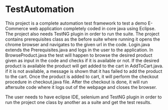# TestAutomation
This project is a complete automation test framework to test a demo E-Commerce web application completely coded in core java using Eclipse. The project also needs TestNG plugin in order to run the suite.
The project contains prerequisites class as the before suite where running it opens the chrome browser and navigates to the given url in the code.
Login.java extends the Prerequisites.java and logs in the user to the application.
In BrowseProduct.java the test will happen to browse the desired product given as input in the code and checks if it is available or not.
If the desired product is available the product will get added to the cart in AddToCart.java. if it is not available, a message is shown that it has failed to add the product to the cart.
Once the product is added to cart, it will perform the checkout procedure in checkout.java file.
After the checkout is done, it will run aftersuite code where it logs out of the webpage and closes the browser.

The user needs to have eclipse IDE, selenium and TestNG plugin in order to run the project one class by another as a suite and get the test results.
